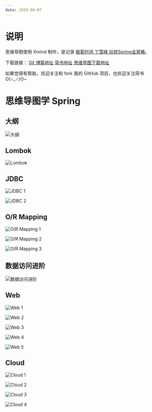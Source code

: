 ```yaml
---
date: 2019-06-07
---
```


# 说明

思维导图使用 Xmind 制作，是记录 [极客时间 丁雪峰 玩转Spring全家桶](https://github.com/geektime-geekbang/geektime-spring-family)。

下载链接：
[Git 博客地址](https://ljyyano.github.io/2019/06/07/%E6%80%9D%E7%BB%B4%E5%AF%BC%E5%9B%BE%E5%AD%A6Spring/)
[简书地址](https://www.jianshu.com/p/f45d5623d7e6)
[思维导图下载地址]()

如果觉得有帮助，欢迎关注和 fork 我的 GitHub 项目，也欢迎关注简书O(∩_∩)O~

# 思维导图学 Spring

## 大纲

![大纲](https://upload-images.jianshu.io/upload_images/986147-34cf32440dcd872a.png?imageMogr2/auto-orient/strip%7CimageView2/2/w/1240)

## Lombok

![Lombok](https://upload-images.jianshu.io/upload_images/986147-b9cb34ba8e9439f3.png?imageMogr2/auto-orient/strip%7CimageView2/2/w/1240)

## JDBC

![JDBC 1](https://upload-images.jianshu.io/upload_images/986147-6e7d8d344fca14bb.png?imageMogr2/auto-orient/strip%7CimageView2/2/w/1240)

![JDBC 2](https://upload-images.jianshu.io/upload_images/986147-520a2bcf5254475f.png?imageMogr2/auto-orient/strip%7CimageView2/2/w/1240)

## O/R Mapping

![O/R Mapping 1](https://upload-images.jianshu.io/upload_images/986147-c76253eb70bf82b6.png?imageMogr2/auto-orient/strip%7CimageView2/2/w/1240)

![O/R Mapping 2](https://upload-images.jianshu.io/upload_images/986147-fb399bc0fc450600.png?imageMogr2/auto-orient/strip%7CimageView2/2/w/1240)

![O/R Mapping 3](https://upload-images.jianshu.io/upload_images/986147-b9dd3902f666c54f.png?imageMogr2/auto-orient/strip%7CimageView2/2/w/1240)

## 数据访问进阶

![数据访问进阶](https://upload-images.jianshu.io/upload_images/986147-931f1a111e7d7f50.png?imageMogr2/auto-orient/strip%7CimageView2/2/w/1240)

## Web

![Web 1](https://upload-images.jianshu.io/upload_images/986147-2938406fc4436c4d.png?imageMogr2/auto-orient/strip%7CimageView2/2/w/1240)

![Web 2](https://upload-images.jianshu.io/upload_images/986147-dd077e01ecdfcdc7.png?imageMogr2/auto-orient/strip%7CimageView2/2/w/1240)

![Web 3](https://upload-images.jianshu.io/upload_images/986147-2584885fc0cd481c.png?imageMogr2/auto-orient/strip%7CimageView2/2/w/1240)

![Web 4](https://upload-images.jianshu.io/upload_images/986147-67b741759a13eae8.png?imageMogr2/auto-orient/strip%7CimageView2/2/w/1240)

![Web 5](https://upload-images.jianshu.io/upload_images/986147-f3dda011780a7dd8.png?imageMogr2/auto-orient/strip%7CimageView2/2/w/1240)

## Cloud

![Cloud 1](https://upload-images.jianshu.io/upload_images/986147-81aed73d269ff185.png?imageMogr2/auto-orient/strip%7CimageView2/2/w/1240)

![Cloud 2](https://upload-images.jianshu.io/upload_images/986147-902690471fe8038d.png?imageMogr2/auto-orient/strip%7CimageView2/2/w/1240)

![Cloud 3](https://upload-images.jianshu.io/upload_images/986147-ad5f70138672f97f.png?imageMogr2/auto-orient/strip%7CimageView2/2/w/1240)

![Cloud 4](https://upload-images.jianshu.io/upload_images/986147-1327e4664b9bde79.png?imageMogr2/auto-orient/strip%7CimageView2/2/w/1240)

